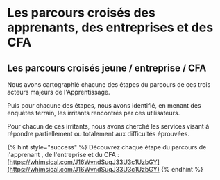 # Les parcours croisés des apprenants, des entreprises et des CFA

## Les parcours croisés jeune / entreprise / CFA

Nous avons cartographié chacune des étapes du parcours de ces trois acteurs majeurs de l'Apprentissage.

  
Puis pour chacune des étapes, nous avons identifié, en menant des enquêtes terrain, les irritants rencontrés par ces utilisateurs. 

Pour chacun de ces irritants, nous avons cherché les services visant à répondre partiellement ou totalement aux difficultés éprouvées.

{% hint style="success" %}
Découvrez chaque étape du parcours de l'apprenant , de l'entreprise et du CFA :  [https://whimsical.com/J16WvndSuqJ33U3c1UzbGY](https://whimsical.com/J16WvndSuqJ33U3c1UzbGY)
{% endhint %}

